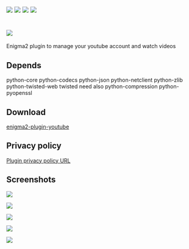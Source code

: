 [![](https://github.com/Taapat/enigma2-plugin-youtube/workflows/build/badge.svg)](https://github.com/Taapat/enigma2-plugin-youtube/actions?query=workflow%3Abuild)  [![](https://img.shields.io/badge/License-GPLv2-green.svg)](https://www.gnu.org/licenses/old-licenses/gpl-2.0)  [![](https://img.shields.io/github/downloads/Taapat/enigma2-plugin-youtube/total)](https://github.com/Taapat/enigma2-plugin-youtube/releases)  [![](https://img.shields.io/github/v/release/Taapat/enigma2-plugin-youtube)](https://github.com/Taapat/enigma2-plugin-youtube/releases)
-------
[![](https://user-images.githubusercontent.com/1623947/79113396-8004a100-7d89-11ea-9ff5-17ea7ce607a6.jpg)](https://www.youtube.com/)
=========
Enigma2 plugin to manage your youtube account and watch videos

Depends
-------
python-core python-codecs python-json python-netclient python-zlib python-twisted-web
 twisted need also python-compression python-pyopenssl

Download
-------
[enigma2-plugin-youtube](https://github.com/Taapat/enigma2-plugin-youtube/releases)

Privacy policy
-------
[Plugin privacy policy URL](http://taapat.ho.ua/license.html)

Screenshots
-------
![](https://user-images.githubusercontent.com/1623947/79112992-8f371f00-7d88-11ea-8858-480c5fe94faa.jpg)

![](https://user-images.githubusercontent.com/1623947/79112997-91997900-7d88-11ea-903e-1502e1dbbd9c.jpg)

![](https://user-images.githubusercontent.com/1623947/79113003-978f5a00-7d88-11ea-8b18-60b04ec0e3c7.jpg)

![](https://user-images.githubusercontent.com/1623947/79113010-99f1b400-7d88-11ea-985f-c9a45628b4b6.jpg)

![](https://user-images.githubusercontent.com/1623947/79113014-9c540e00-7d88-11ea-9281-e5788dac44ba.jpg)


